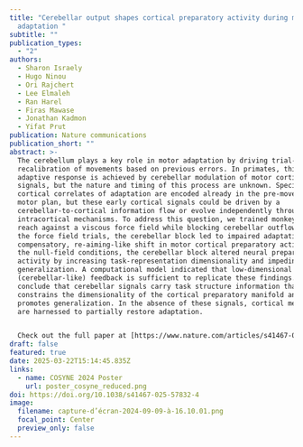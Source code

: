 ```yaml
---
title: "Cerebellar output shapes cortical preparatory activity during motor
  adaptation "
subtitle: ""
publication_types:
  - "2"
authors:
  - Sharon Israely
  - Hugo Ninou
  - Ori Rajchert
  - Lee Elmaleh
  - Ran Harel
  - Firas Mawase
  - Jonathan Kadmon
  - Yifat Prut
publication: Nature communications
publication_short: ""
abstract: >-
  The cerebellum plays a key role in motor adaptation by driving trial-to-trial
  recalibration of movements based on previous errors. In primates, this
  adaptive response is achieved by cerebellar modulation of motor cortical
  signals, but the nature and timing of this process are unknown. Specifically,
  cortical correlates of adaptation are encoded already in the pre-movement
  motor plan, but these early cortical signals could be driven by a
  cerebellar-to-cortical information flow or evolve independently through
  intracortical mechanisms. To address this question, we trained monkeys to
  reach against a viscous force field while blocking cerebellar outflow. During
  the force field trials, the cerebellar block led to impaired adaptation and a
  compensatory, re-aiming-like shift in motor cortical preparatory activity. In
  the null-field conditions, the cerebellar block altered neural preparatory
  activity by increasing task-representation dimensionality and impeding
  generalization. A computational model indicated that low-dimensional
  (cerebellar-like) feedback is sufficient to replicate these findings.  We
  conclude that cerebellar signals carry task structure information that
  constrains the dimensionality of the cortical preparatory manifold and
  promotes generalization. In the absence of these signals, cortical mechanisms
  are harnessed to partially restore adaptation.


  Check out the full paper at [https://www.nature.com/articles/s41467-025-57832-4](https://www.nature.com/articles/s41467-025-57832-4)
draft: false
featured: true
date: 2025-03-22T15:14:45.835Z
links:
  - name: COSYNE 2024 Poster
    url: poster_cosyne_reduced.png
doi: https://doi.org/10.1038/s41467-025-57832-4
image:
  filename: capture-d’écran-2024-09-09-à-16.10.01.png
  focal_point: Center
  preview_only: false
---
```

